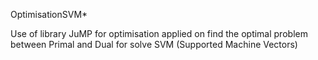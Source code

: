 OptimisationSVM*

Use of library JuMP for optimisation applied on find the optimal problem between Primal and Dual for solve SVM (Supported Machine Vectors)
